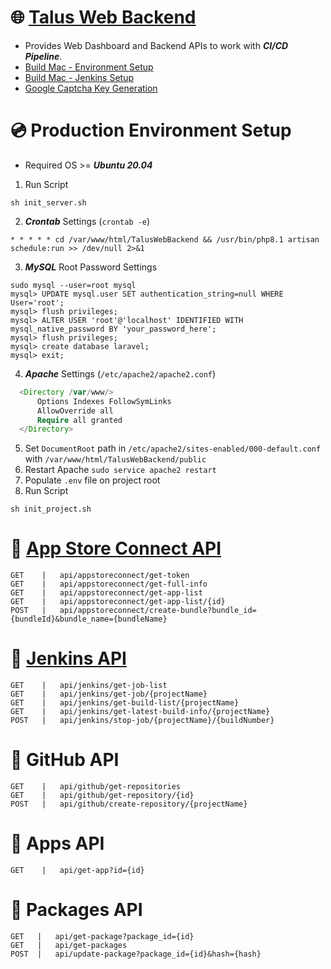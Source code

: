 # 🌐 [Talus Web Backend](http://34.252.141.173)
- Provides Web Dashboard and Backend APIs to work with ***CI/CD Pipeline***.
- [Build Mac - Environment Setup](https://github.com/TalusStudio-Packages/Build-Mac-Environment)
- [Build Mac - Jenkins Setup](https://github.com/TalusStudio-Packages/Jenkins-Docs)
- [Google Captcha Key Generation](https://www.google.com/recaptcha/admin/create)


# 💿 Production Environment Setup
- Required OS >= ***Ubuntu 20.04***

1. Run Script
```
sh init_server.sh
```
2. ***Crontab*** Settings (`crontab -e`)
```
* * * * * cd /var/www/html/TalusWebBackend && /usr/bin/php8.1 artisan schedule:run >> /dev/null 2>&1
```

3. ***MySQL*** Root Password Settings
```
sudo mysql --user=root mysql
mysql> UPDATE mysql.user SET authentication_string=null WHERE User='root';
mysql> flush privileges;
mysql> ALTER USER 'root'@'localhost' IDENTIFIED WITH mysql_native_password BY 'your_password_here';
mysql> flush privileges;
mysql> create database laravel;
mysql> exit;
```

4. ***Apache*** Settings (`/etc/apache2/apache2.conf`)
```php
  <Directory /var/www/>
      Options Indexes FollowSymLinks
      AllowOverride all
      Require all granted
  </Directory>
```
5. Set `DocumentRoot` path in `/etc/apache2/sites-enabled/000-default.conf` with `/var/www/html/TalusWebBackend/public`
6. Restart Apache `sudo service apache2 restart`
7. Populate `.env` file on project root
8. Run Script
```
sh init_project.sh
```

# 🔑 [App Store Connect API](https://developer.apple.com/documentation/appstoreconnectapi)
```
GET    |   api/appstoreconnect/get-token
GET    |   api/appstoreconnect/get-full-info
GET    |   api/appstoreconnect/get-app-list
GET    |   api/appstoreconnect/get-app-list/{id}
POST   |   api/appstoreconnect/create-bundle?bundle_id={bundleId}&bundle_name={bundleName}
```

# 🔑 [Jenkins API](https://github.com/jenkinsci/pipeline-stage-view-plugin/tree/master/rest-api)
```
GET    |   api/jenkins/get-job-list
GET    |   api/jenkins/get-job/{projectName}
GET    |   api/jenkins/get-build-list/{projectName}
GET    |   api/jenkins/get-latest-build-info/{projectName}
POST   |   api/jenkins/stop-job/{projectName}/{buildNumber}
```

# 🔑 GitHub API
```
GET    |   api/github/get-repositories
GET    |   api/github/get-repository/{id}
POST   |   api/github/create-repository/{projectName}
```

# 🔑 Apps API
```
GET    |   api/get-app?id={id}
```


# 🔑 Packages API
```
GET   |   api/get-package?package_id={id}
GET   |   api/get-packages
POST  |   api/update-package?package_id={id}&hash={hash}
```

